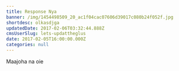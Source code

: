 ```yaml
---
title: Response Nya
banner: /img/1454498509_20_ac1f04cac07606d39017c080b24f052f.jpg
shortdesc: olkasdjga
updatedDate: 2017-02-06T03:32:44.888Z
cmsUserSlug: lets-updattheglus
date: 2017-02-05T16:00:00.000Z
categories: null
---
```


Maajoha na oie